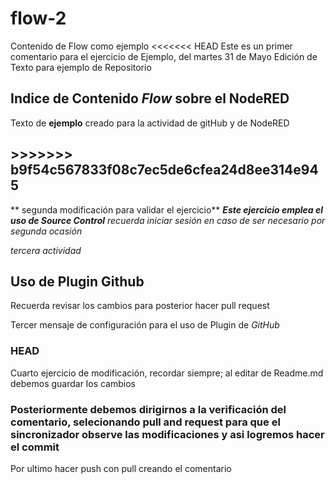 # flow-2
Contenido de Flow como ejemplo
<<<<<<< HEAD
Este es un primer comentario para el ejercicio de Ejemplo, del martes 31 de Mayo
Edición de Texto para ejemplo de Repositorio
## **Indice de Contenido _Flow_ sobre el NodeRED**
Texto de **ejemplo** creado para la actividad de gitHub y de NodeRED
## >>>>>>> b9f54c567833f08c7ec5de6cfea24d8ee314e945
** segunda modificación para validar el ejercicio**
***Este ejercicio emplea el uso de Source Control***
_recuerda iniciar sesión en caso de ser necesario por segunda ocasión_

_tercera actividad_
## **Uso de Plugin Github**
Recuerda revisar los cambios para posterior hacer pull request

Tercer mensaje de configuración para el uso de Plugin de _GitHub_
### HEAD
Cuarto ejercicio de modificación, recordar siempre; al editar de Readme.md
debemos guardar los cambios
### Posteriormente debemos dirigirnos a la verificación del comentario, selecionando pull and request para que el sincronizador observe las modificaciones y asi logremos hacer el commit
Por ultimo hacer push con pull creando el comentario